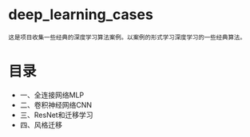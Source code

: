 # deep_learning_cases
    这是项目收集一些经典的深度学习算法案例。以案例的形式学习深度学习的一些经典算法。
# 目录
+ 一、全连接网络MLP
+ 二、卷积神经网络CNN
+ 三、ResNet和迁移学习
+ 四、风格迁移
